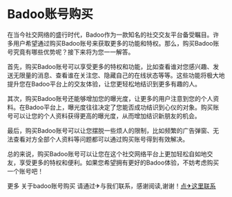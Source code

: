 # Badoo账号购买

在当今社交网络的盛行时代，Badoo作为一款知名的社交交友平台备受瞩目。许多用户希望通过购买Badoo账号来获取更多的功能和特权。那么，购买Badoo账号究竟有哪些优势呢？接下来将为您一一解答。

首先，购买Badoo账号可以享受更多的特权和功能，比如查看谁对您感兴趣、发送无限量的消息、查看谁在关注您、隐藏自己的在线状态等等。这些功能将极大地提升您在Badoo平台上的交友体验，让您更轻松地结识到更多有趣的人。

其次，购买Badoo账号还能够增加您的曝光度，让更多的用户注意到您的个人资料。在Badoo平台上，曝光度往往决定了您能否成功结识到心仪的对象。购买账号可以让您的个人资料获得更高的曝光度，从而增加结识新朋友的机会。

最后，购买Badoo账号可以让您摆脱一些烦人的限制，比如频繁的广告弹窗、无法查看对方全部个人资料等问题都可以通过购买账号得到有效解决。

总的来说，购买Badoo账号可以让您在这个社交网络平台上更加轻松自如地交友，享受更多的特权和便利。如果您希望拥有更好的Badoo体验，不妨考虑购买一个账号吧！

更多 关于badoo账号购买 请通过✈与我们联系，感谢阅读,谢谢！[点✈这里联系](https://ads.k02.cc)